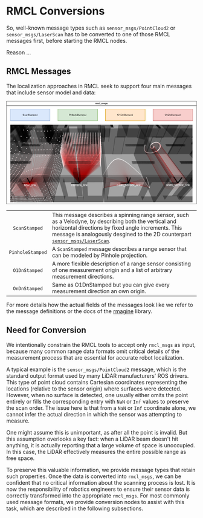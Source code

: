 # RMCL Conversions


So, well-known message types such as `sensor_msgs/PointCloud2` or `sensor_msgs/LaserScan` has to be converted to one of those RMCL messages first, before starting the RMCL nodes.

Reason ...

## RMCL Messages

The localization approaches in RMCL seek to support four main messages that include sensor model and data: 

![RMCL Msgs](.media/rmcl_conversions.png)

|     |      |
|:---:|:-----|
| `ScanStamped` | This message describes a spinning range sensor, such as a Velodyne, by describing both the vertical and horizontal directions by fixed angle increments. This message is analogously desgined to the 2D counterpart [`sensor_msgs/LaserScan`](https://github.com/ros2/common_interfaces/blob/jazzy/sensor_msgs/msg/LaserScan.msg). |
| `PinholeStamped` | A `ScanStamped` message describes a range sensor that can be modeled by Pinhole projection.  |
| `O1DnStamped` | A more flexible description of a range sensor consisting of one measurement origin and a list of arbitrary measurement directions. |
| `OnDnStamped` | Same as O1DnStamped but you can give every measurement direction an own origin.  |

For more details how the actual fields of the messages look like we refer to the message definitions or the docs of the [rmagine](https://github.com/uos/rmagine) library.


## Need for Conversion

We intentionally constrain the RMCL tools to accept only `rmcl_msgs` as input, because many common range data formats omit critical details of the measurement process that are essential for accurate robot localization.

A typical example is the `sensor_msgs/PointCloud2` message, which is the standard output format used by many LiDAR manufacturers' ROS drivers. This type of point cloud contains Cartesian coordinates representing the locations (relative to the sensor origin) where surfaces were detected.
However, when no surface is detected, one usually either omits the point entirely or fills the corresponding entry with `NaN` or `Inf` values to preserve the scan order. The issue here is that from a `NaN` or `Inf` coordinate alone, we cannot infer the actual direction in which the sensor was attempting to measure.

One might assume this is unimportant, as after all the point is invalid. But this assumption overlooks a key fact: when a LiDAR beam doesn't hit anything, it is actually reporting that a large volume of space is unoccupied. In this case, the LiDAR effectively measures the entire possible range as free space.

To preserve this valuable information, we provide message types that retain such properties. Once the data is converted into `rmcl_msgs`, we can be confident that no critical information about the scanning process is lost.
It is now the responsibility of robotics engineers to ensure their sensor data is correctly transformed into the appropriate `rmcl_msgs`. For most commonly used message formats, we provide conversion nodes to assist with this task, which are described in the following subsections.


